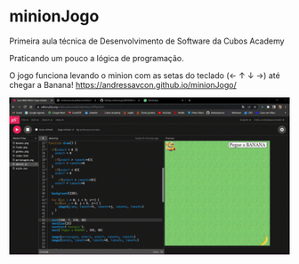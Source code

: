 # minionJogo

Primeira aula técnica de Desenvolvimento de Software da Cubos Academy

Praticando um pouco a lógica de programação. 

O jogo funciona levando o minion com as setas do teclado (← ↑ ↓ →) até chegar a Banana!
https://andressavcon.github.io/minionJogo/

<img src="jogoMinion.gif">
